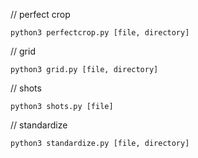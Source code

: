 // perfect crop
```
python3 perfectcrop.py [file, directory]
```
// grid
```
python3 grid.py [file, directory]
```
// shots
```
python3 shots.py [file]
```
// standardize
```
python3 standardize.py [file, directory]
```
